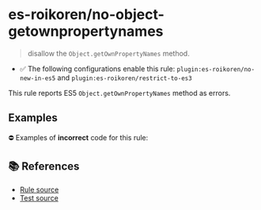 # es-roikoren/no-object-getownpropertynames
> disallow the `Object.getOwnPropertyNames` method.

- ✅ The following configurations enable this rule: `plugin:es-roikoren/no-new-in-es5` and `plugin:es-roikoren/restrict-to-es3`

This rule reports ES5 `Object.getOwnPropertyNames` method as errors.

## Examples

⛔ Examples of **incorrect** code for this rule:

<eslint-playground type="bad" code="/*eslint es-roikoren/no-object-getownpropertynames: error */
Object.getOwnPropertyNames(obj, &quot;prop&quot;, {})
" />

## 📚 References

- [Rule source](https://github.com/roikoren755/eslint-plugin-es/blob/v0.0.1/src/rules/no-object-getownpropertynames.ts)
- [Test source](https://github.com/roikoren755/eslint-plugin-es/blob/v0.0.1/tests/src/rules/no-object-getownpropertynames.ts)
